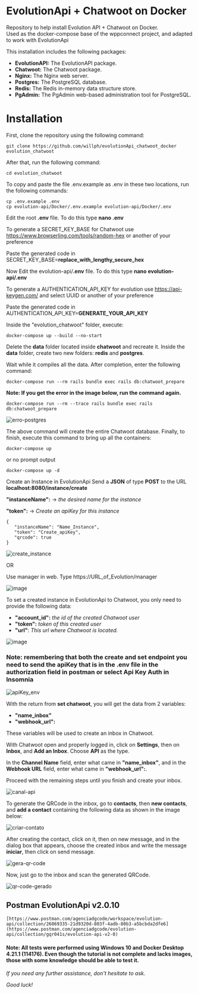 # EvolutionApi + Chatwoot on Docker

Repository to help install Evolution API + Chatwoot on Docker.  
Used as the docker-compose base of the wppconnect project, and adapted to work with EvolutionApi

This installation includes the following packages:

* **EvolutionAPI:** The EvolutionAPI package.
* **Chatwoot:** The Chatwoot package.
* **Nginx:** The Nginx web server.
* **Postgres:** The PostgreSQL database.
* **Redis:** The Redis in-memory data structure store.
* **PgAdmin:** The PgAdmin web-based administration tool for PostgreSQL.

# Installation

First, clone the repository using the following command:

    git clone https://github.com/willph/evolutionApi_chatwoot_docker evolution_chatwoot

After that, run the following command:

    cd evolution_chatwoot

To copy and paste the file .env.example as .env in these two locations, run the following commands:

    cp .env.example .env
    cp evolution-api/Docker/.env.example evolution-api/Docker/.env


Edit the root **.env** file. 
To do this type **nano .env**

To generate a SECRET_KEY_BASE for Chatwoot use https://www.browserling.com/tools/random-hex or another of your preference

Paste the generated code in SECRET_KEY_BASE=**replace_with_lengthy_secure_hex**

Now Edit the evolution-api/**.env** file. 
To do this type **nano evolution-api/.env**

To generate a AUTHENTICATION_API_KEY for evolution use https://api-keygen.com/ and select UUID or another of your preference

Paste the generated code in AUTHENTICATION_API_KEY=**GENERATE_YOUR_API_KEY**



Inside the "evolution_chatwoot" folder, execute:

    docker-compose up --build --no-start

Delete the __data__ folder located inside __chatwoot__ and recreate it. Inside the __data__ folder, create two new folders: __redis__ and __postgres__.

Wait while it compiles all the data. After completion, enter the following command:

    docker-compose run --rm rails bundle exec rails db:chatwoot_prepare

**Note: If you get the error in the image below, run the command again.**

    docker-compose run --rm --trace rails bundle exec rails db:chatwoot_prepare

![erro-postgres](https://github.com/willph/evolutionApi_chatwoot_docker/assets/17226802/880269df-d7ce-498b-b6dd-6a4f3f5fdcda)


The above command will create the entire Chatwoot database. Finally, to finish, execute this command to bring up all the containers:

    docker-compose up

or no prompt output

    docker-compose up -d



Create an Instance in EvolutionApi
Send a **JSON** of type **POST** to the URL **localhost:8080/instance/create**

**"instanceName":** -> _the desired name for the instance_

**"token":** -> _Create an apiKey for this instance_

    {
       "instanceName": "Name_Instance",
       "token": "Create_apiKey",
       "qrcode": true
    }

![create_instance](https://github.com/willph/evolutionApi_chatwoot_docker/assets/17226802/4d84ba91-5f7c-4be8-96c6-731378ada804)

OR

Use manager in web. Type https://URL_of_Evolution/manager

![image](https://github.com/user-attachments/assets/125e4eb6-130b-4e1e-9f16-9729181eae6a)


To set a created instance in EvolutionApi to Chatwoot, you only need to provide the following data:

* **"account_id":** *the id of the created Chatwoot user*
* **"token":** *token of this created user*
* **"url"**: *This url where Chatwoot is located.*

![image](https://github.com/user-attachments/assets/99ece767-940d-455e-a2c0-ebd7559da545)


### Note: remembering that both the create and set endpoint you need to send the apiKey that is in the .env file in the authorization field in postman or select Api Key Auth in Insomnia


![apiKey_env](https://github.com/willph/evolutionApi_chatwoot_docker/assets/17226802/aa24cec6-439d-49c5-980d-c4556768c9de)




With the return from **set chatwoot**, you will get the data from 2 variables:

*    **"name_inbox"**
*    **"webhook_url":**

These variables will be used to create an inbox in Chatwoot.

With Chatwoot open and properly logged in, click on **Settings**, then on **Inbox**, and **Add an Inbox**. Choose **API** as the type.

In the **Channel Name** field, enter what came in **"name_inbox"**, and in the **Webhook URL** field, enter what came in **"webhook_url":**.

Proceed with the remaining steps until you finish and create your inbox.

![canal-api](https://github.com/willph/evolutionApi_chatwoot_docker/assets/17226802/eafff7a5-084d-40ec-b4bf-20491c3967c9)


To generate the QRCode in the inbox, go to __contacts__, then __new contacts__, and __add a contact__ containing the following data as shown in the image below:


![criar-contato](https://github.com/willph/evolutionApi_chatwoot_docker/assets/17226802/80e8eadc-e5a4-4b99-bfde-57d76af3732b)


After creating the contact, click on it, then on new message, and in the dialog box that appears, choose the created inbox and write the message __iniciar__, then click on send message.


![gera-qr-code](https://github.com/willph/evolutionApi_chatwoot_docker/assets/17226802/438d77d1-4877-4e63-8683-147a69965a3d)


Now, just go to the inbox and scan the generated QRCode.

![qr-code-gerado](https://github.com/willph/evolutionApi_chatwoot_docker/assets/17226802/1915a150-bc5c-4369-b2f9-ef5f945f368d)



## Postman EvolutionApi v2.0.10
    [https://www.postman.com/agenciadgcode/workspace/evolution-api/collection/26869335-21d9320d-803f-4adb-80b3-a5bcbda2dfe6](https://www.postman.com/agenciadgcode/evolution-api/collection/gqr041s/evolution-api-v2-0)

#### Note: All tests were performed using Windows 10 and Docker Desktop 4.21.1 (114176). Even though the tutorial is not complete and lacks images, those with some knowledge should be able to test it.


_If you need any further assistance, don't hesitate to ask._

_Good luck!_
